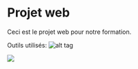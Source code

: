 # Projet web

Ceci est le projet web pour notre formation.

Outils utilisés:
![alt tag](https://letme.fuckmy.cat/TmgK.png)

<img src="https://i.imgur.com/FpmiZx2.png">
